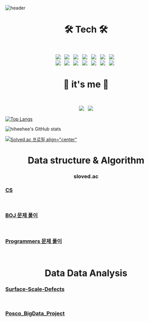 ![header](https://capsule-render.vercel.app/api?type=wave&color=75BDE0&fontColor=F7EFE9&height=300&section=header&text=GyuHee%20Hwang&fontSize=100)

<h1 align="center"><b>🛠 Tech 🛠</b></h1>
</br>
<p align="center">
  <img src="https://img.shields.io/badge/Java-007396?style=flat-square&logo=java&logoColor=white"/></a> &nbsp
  <img src="https://img.shields.io/badge/Python-3776AB?style=flat-square&logo=python&logoColor=white"/></a> &nbsp
  <img src="https://img.shields.io/badge/c++-00599C?style=flat-square&logo=c%2B%2B&logoColor=white"/></a> &nbsp
  <img src="https://img.shields.io/badge/SpringBoot-6AB33F?style=flat-square&logo=SpringBoot&logoColor=white"/></a> &nbsp
    <img src="https://img.shields.io/badge/MongoDB-47A248?style=flat-square&logo=MongoDB&logoColor=white"/></a> &nbsp 
  <img src="https://img.shields.io/badge/MySQL-4479A1?style=flat-square&logo=MySQL&logoColor=white"/></a> &nbsp 
  <img src="https://img.shields.io/badge/oracle-F80000?style=flat-square&logo=oracle&logoColor=white"/></a> &nbsp <br>
  <img src="https://img.shields.io/badge/Tensorflow-FF6F00?style=flat-square&logo=TensorFlow&logoColor=white"/></a> &nbsp
  <img src="https://img.shields.io/badge/Pytorch-EE4CEC?style=flat-square&logo=pytorch&logoColor=white"/></a> &nbsp
  <img src="https://img.shields.io/badge/Pandas-150458?style=flat-square&logo=pandas&logoColor=white"/></a> &nbsp
  <img src="https://img.shields.io/badge/Numpy-013243?style=flat-square&logo=numpy&logoColor=white"/></a> &nbsp
  <img src="https://img.shields.io/badge/HTML5-E34F26?style=flat-square&logo=HTML5&logoColor=white"/></a> &nbsp
  <img src="https://img.shields.io/badge/CSS3-1572B6?style=flat-square&logo=CSS3&logoColor=white"/></a> &nbsp
  <img src="https://img.shields.io/badge/JavaScript-F7DF1E?style=flat-square&logo=JavaScript&logoColor=white"/></a> &nbsp
</p>

<h1 align="center"><b>👋 it's me 👋</b></h1>
</br>
<p align="center">
  <a href="https://settembre.tistory.com" target = "_blank"><img src="https://img.shields.io/badge/Tistory-EF2D5E?style=flat-square"/></a> &nbsp
  <a href="https://hits.seeyoufarm.com"><img src="https://hits.seeyoufarm.com/api/count/incr/badge.svg?url=https%3A%2F%2Fgithub.com%2Fhiheehee&count_bg=%2379C83D&title_bg=%23555555&icon=&icon_color=%23E7E7E7&title=hits&edge_flat=false"/></a>
</p>

[![Top Langs](https://github-readme-stats.vercel.app/api/top-langs/?username=hiheehee&layout=compact)](https://github.com/anuraghazra/github-readme-stats)

![hiheehee's GitHub stats](https://github-readme-stats.vercel.app/api?username=hiheehee&show_icons=true)  

[![Solved.ac 프로필 align="center"](http://mazassumnida.wtf/api/v2/generate_badge?boj=wkqk66)](https://solved.ac/wkqk66)  

<h1 align="center"><b>Data structure & Algorithm</b></h1>
<p align="center">
  <h3 align="center"><b>sloved.ac</b></h3>
  <h3><a href="https://github.com/hiheehee/data-structure" target = "_blank">CS</a></h3>&nbsp
  <h3><a href="https://github.com/hiheehee/BOJ" target = "_blank">BOJ 문제 풀이</a></h3>&nbsp
  <h3><a href="https://github.com/hiheehee/Programmers" target = "_blank">Programmers 문제 풀이</a></h3>&nbsp
</p>

<h1 align="center"><b>Data Data Analysis</b></h1>
<p align="center">
  <h3><a href="https://github.com/hiheehee/Surface-Scale-Defects" target = "_blank">Surface-Scale-Defects</a></h3>&nbsp
  <h3><a href="https://github.com/hiheehee/Posco_BigData_Project" target = "_blank">Posco_BigData_Project</a></h3>&nbsp
</p>
